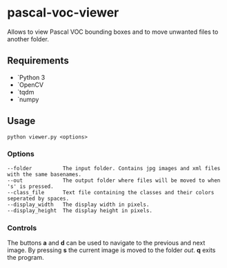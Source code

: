 # pascal-voc-viewer
Allows to view Pascal VOC bounding boxes and to move unwanted files to another folder.

## Requirements
* `Python 3
* `OpenCV
* `tqdm 
* `numpy

## Usage

```shell
python viewer.py <options>
```

### Options
```
--folder          The input folder. Contains jpg images and xml files with the same basenames.
--out             The output folder where files will be moved to when 's' is pressed.
--class_file      Text file containing the classes and their colors seperated by spaces.
--display_width   The display width in pixels.
--display_height  The display height in pixels.
```

### Controls
The buttons **a** and **d** can be used to navigate to the previous and next image.
By pressing **s** the current image is moved to the folder *out*. **q** exits the program.
